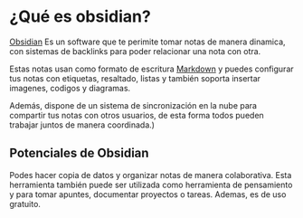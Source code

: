 # ¿Qué es obsidian?

[Obsidian](https://obsidian.md) Es un software que te perimite tomar notas de manera dinamica, con sistemas de backlinks para poder relacionar una nota con otra.

Estas notas usan como formato de escritura [Markdown](https://es.wikipedia.org/wiki/Markdown) y puedes configurar tus notas con etiquetas, resaltado, listas y también soporta insertar imagenes, codigos y diagramas.

Además, dispone de un sistema de sincronización en la nube para compartir tus notas con otros usuarios, de esta forma todos pueden trabajar juntos de manera coordinada.)

## Potenciales de Obsidian

Podes hacer copia de datos  y organizar notas de manera colaborativa. Esta herramienta también puede ser utilizada como herramienta de pensamiento y para tomar apuntes, documentar proyectos o tareas. Ademas, es de uso gratuito.



